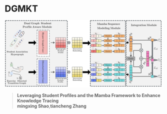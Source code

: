 # DGMKT

![DGMKT](assets/DGMKT_overall.png "Selective State Space")
> **Leveraging Student Profiles and the Mamba Framework to Enhance Knowledge Tracing**\
> **mingxing Shao**,**tiancheng Zhang**




